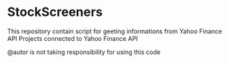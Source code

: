 # StockScreeners
This repository contain script for geeting informations from Yahoo Finance API
Projects connected to Yahoo Finance API 

@autor is not taking responsibility for using this code
